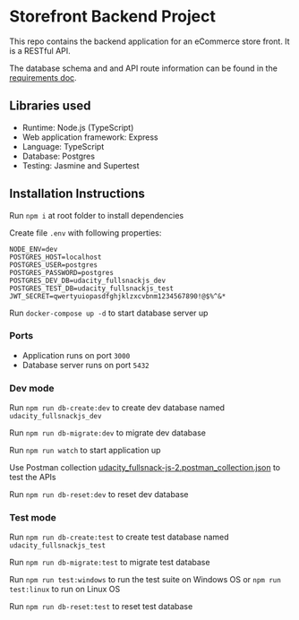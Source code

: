 # Storefront Backend Project

This repo contains the backend application for an eCommerce store front. It is a RESTful API.

The database schema and and API route information can be found in the [requirements doc](REQUIREMENTS.md).

## Libraries used

- Runtime: Node.js (TypeScript)
- Web application framework: Express
- Language: TypeScript
- Database: Postgres
- Testing: Jasmine and Supertest

## Installation Instructions

Run ```npm i``` at root folder to install dependencies

Create file ```.env``` with following properties:

```properties
NODE_ENV=dev
POSTGRES_HOST=localhost
POSTGRES_USER=postgres
POSTGRES_PASSWORD=postgres
POSTGRES_DEV_DB=udacity_fullsnackjs_dev
POSTGRES_TEST_DB=udacity_fullsnackjs_test
JWT_SECRET=qwertyuiopasdfghjklzxcvbnm1234567890!@$%^&*
```

Run ```docker-compose up -d``` to start database server up

### Ports

- Application runs on port ```3000```
- Database server runs on port ```5432```

### Dev mode

Run ```npm run db-create:dev``` to create dev database named ```udacity_fullsnackjs_dev```

Run ```npm run db-migrate:dev``` to migrate dev database

Run ```npm run watch``` to start application up

Use Postman collection [udacity_fullsnack-js-2.postman_collection.json](./udacity_fullsnack-js-2.postman_collection.json) to test the APIs

Run ```npm run db-reset:dev``` to reset dev database

### Test mode

Run ```npm run db-create:test``` to create test database named ```udacity_fullsnackjs_test```

Run ```npm run db-migrate:test``` to migrate test database

Run ```npm run test:windows``` to run the test suite on Windows OS or ```npm run test:linux``` to run on Linux OS

Run ```npm run db-reset:test``` to reset test database
